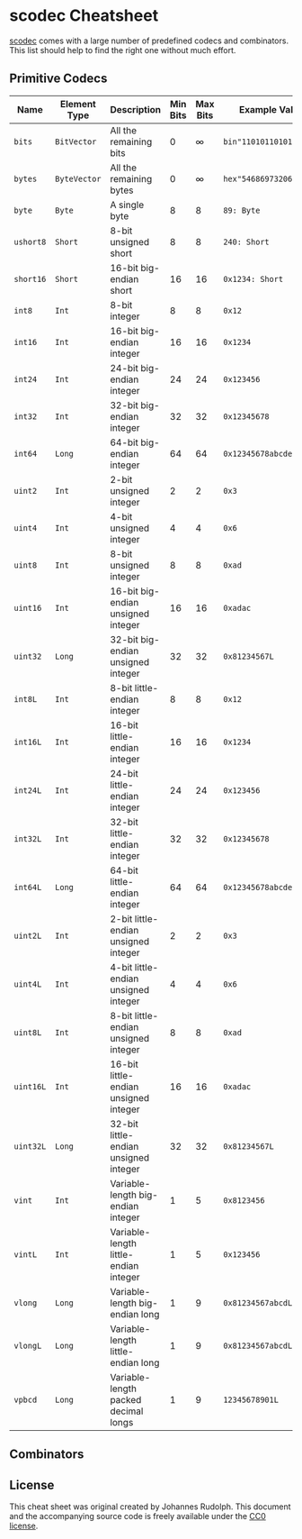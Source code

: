 # scodec Cheatsheet

[scodec](http://scodec.org/) comes with a large number of predefined codecs
and combinators. This list should help to find the right one without much
effort.

## Primitive Codecs

| Name      | Element Type | Description                           | Min Bits | Max Bits | Example Value           | Example Encoding                                          |
|-----------|--------------|---------------------------------------|----------|----------|-------------------------|-----------------------------------------------------------|
| `bits`    | `BitVector`  | All the remaining bits                | 0        | ∞        | `bin"11010110101"`      | `11010110101₂` (11 bits)                                  |
| `bytes`   | `ByteVector` | All the remaining bytes               | 0        | ∞        | `hex"5468697320697320"` | `54 68 69 73 20 69 73 20₁₆` (8 bytes)                     |
| `byte`    | `Byte`       | A single byte                         | 8        | 8        | `89: Byte`              | `59₁₆` (1 byte)                                           |
| `ushort8` | `Short`      | 8-bit unsigned short                  | 8        | 8        | `240: Short`            | `f0₁₆` (1 byte)                                           |
| `short16` | `Short`      | 16-bit big-endian short               | 16       | 16       | `0x1234: Short`         | `12 34₁₆` (2 bytes)                                       |
| `int8`    | `Int`        | 8-bit integer                         | 8        | 8        | `0x12`                  | `12₁₆` (1 byte)                                           |
| `int16`   | `Int`        | 16-bit big-endian integer             | 16       | 16       | `0x1234`                | `12 34₁₆` (2 bytes)                                       |
| `int24`   | `Int`        | 24-bit big-endian integer             | 24       | 24       | `0x123456`              | `12 34 56₁₆` (3 bytes)                                    |
| `int32`   | `Int`        | 32-bit big-endian integer             | 32       | 32       | `0x12345678`            | `12 34 56 78₁₆` (4 bytes)                                 |
| `int64`   | `Long`       | 64-bit big-endian integer             | 64       | 64       | `0x12345678abcdefL`     | `00 12 34 56 78 ab cd ef₁₆` (8 bytes)                     |
| `uint2`   | `Int`        | 2-bit unsigned integer                | 2        | 2        | `0x3`                   | `11₂` (2 bits)                                            |
| `uint4`   | `Int`        | 4-bit unsigned integer                | 4        | 4        | `0x6`                   | `0110₂` (4 bits)                                          |
| `uint8`   | `Int`        | 8-bit unsigned integer                | 8        | 8        | `0xad`                  | `ad₁₆` (1 byte)                                           |
| `uint16`  | `Int`        | 16-bit big-endian unsigned integer    | 16       | 16       | `0xadac`                | `ad ac₁₆` (2 bytes)                                       |
| `uint32`  | `Long`       | 32-bit big-endian unsigned integer    | 32       | 32       | `0x81234567L`           | `81 23 45 67₁₆` (4 bytes)                                 |
| `int8L`   | `Int`        | 8-bit little-endian integer           | 8        | 8        | `0x12`                  | `12₁₆` (1 byte)                                           |
| `int16L`  | `Int`        | 16-bit little-endian integer          | 16       | 16       | `0x1234`                | `34 12₁₆` (2 bytes)                                       |
| `int24L`  | `Int`        | 24-bit little-endian integer          | 24       | 24       | `0x123456`              | `56 34 12₁₆` (3 bytes)                                    |
| `int32L`  | `Int`        | 32-bit little-endian integer          | 32       | 32       | `0x12345678`            | `78 56 34 12₁₆` (4 bytes)                                 |
| `int64L`  | `Long`       | 64-bit little-endian integer          | 64       | 64       | `0x12345678abcdefL`     | `ef cd ab 78 56 34 12 00₁₆` (8 bytes)                     |
| `uint2L`  | `Int`        | 2-bit little-endian unsigned integer  | 2        | 2        | `0x3`                   | `11₂` (2 bits)                                            |
| `uint4L`  | `Int`        | 4-bit little-endian unsigned integer  | 4        | 4        | `0x6`                   | `0110₂` (4 bits)                                          |
| `uint8L`  | `Int`        | 8-bit little-endian unsigned integer  | 8        | 8        | `0xad`                  | `ad₁₆` (1 byte)                                           |
| `uint16L` | `Int`        | 16-bit little-endian unsigned integer | 16       | 16       | `0xadac`                | `ac ad₁₆` (2 bytes)                                       |
| `uint32L` | `Long`       | 32-bit little-endian unsigned integer | 32       | 32       | `0x81234567L`           | `67 45 23 81₁₆` (4 bytes)                                 |
| `vint`    | `Int`        | Variable-length big-endian integer    | 1        | 5        | `0x8123456`             | `d6 e8 c8 40₁₆` (4 bytes)                                 |
| `vintL`   | `Int`        | Variable-length little-endian integer | 1        | 5        | `0x123456`              | `c8 e8 56₁₆` (3 bytes)                                    |
| `vlong`   | `Long`       | Variable-length big-endian long       | 1        | 9        | `0x81234567abcdL`       | `cd d7 9e ab b4 a4 20₁₆` (7 bytes)                        |
| `vlongL`  | `Long`       | Variable-length little-endian long    | 1        | 9        | `0x81234567abcdL`       | `a0 a4 b4 ab 9e d7 4d₁₆` (7 bytes)                        |
| `vpbcd`   | `Long`       | Variable-length packed decimal longs  | 1        | 9        | `12345678901L`          | `00010010001101000101011001111000100100000001₂` (44 bits) |

## Combinators

## License

This cheat sheet was original created by Johannes Rudolph. This document and the
accompanying source code is freely available under the [CC0 license](https://creativecommons.org/publicdomain/zero/1.0/).